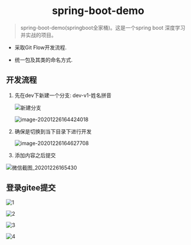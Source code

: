 <center><h1>spring-boot-demo
</center>

> spring-boot-demo(springboot全家桶)。这是一个spring boot 深度学习并实战的项目。

- 采取Git Flow开发流程.

- 统一包及其类的命名方式.

## 开发流程

1. 先在dev下新建一个分支: dev-v1-姓名拼音

   ![新建分支](https://nateshao-blog.oss-cn-shenzhen.aliyuncs.com/img/image-20201226164249793.png)

   ![image-20201226164424018](https://nateshao-blog.oss-cn-shenzhen.aliyuncs.com/img/image-20201226164424018.png)

2. 确保是切换到当下目录下进行开发

   ![image-20201226164627708](https://nateshao-blog.oss-cn-shenzhen.aliyuncs.com/img/image-20201226164627708.png)

3. 添加内容之后提交

![微信截图_20201226165430](https://nateshao-blog.oss-cn-shenzhen.aliyuncs.com/img/微信截图_20201226165430.png)



## 登录gitee提交

![1](https://nateshao-blog.oss-cn-shenzhen.aliyuncs.com/img/1.png)

![2](https://nateshao-blog.oss-cn-shenzhen.aliyuncs.com/img/2.png)

![3](https://nateshao-blog.oss-cn-shenzhen.aliyuncs.com/img/3.png)



![4](https://nateshao-blog.oss-cn-shenzhen.aliyuncs.com/img/4.png)

